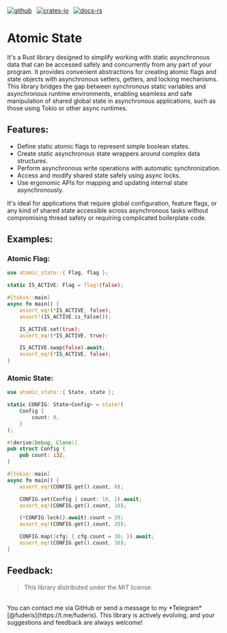 [![github]](https://github.com/fuderis/rs-atomic-state)&ensp;
[![crates-io]](https://crates.io/crates/atomic-state)&ensp;
[![docs-rs]](https://docs.rs/atomic-state)

[github]: https://img.shields.io/badge/github-8da0cb?style=for-the-badge&labelColor=555555&logo=github
[crates-io]: https://img.shields.io/badge/crates.io-fc8d62?style=for-the-badge&labelColor=555555&logo=rust
[docs-rs]: https://img.shields.io/badge/docs.rs-66c2a5?style=for-the-badge&labelColor=555555&logo=docs.rs

# Atomic State

It's a Rust library designed to simplify working with static asynchronous data that can be accessed safely and concurrently from any part of your program. It provides convenient abstractions for creating atomic flags and state objects with asynchronous setters, getters, and locking mechanisms.
<br>
This library bridges the gap between synchronous static variables and asynchronous runtime environments, enabling seamless and safe manipulation of shared global state in asynchronous applications, such as those using Tokio or other async runtimes.


## Features:

* Define static atomic flags to represent simple boolean states.
* Create static asynchronous state wrappers around complex data structures.
* Perform asynchronous write operations with automatic synchronization.
* Access and modify shared state safely using async locks.
* Use ergonomic APIs for mapping and updating internal state asynchronously.

It's ideal for applications that require global configuration, feature flags, or any kind of shared state accessible across asynchronous tasks without compromising thread safety or requiring complicated boilerplate code.


## Examples:

### Atomic Flag:
```rust
use atomic_state::{ Flag, flag };

static IS_ACTIVE: Flag = flag!(false);

#[tokio::main]
async fn main() {
    assert_eq!(*IS_ACTIVE, false);
    assert!(IS_ACTIVE.is_false());

    IS_ACTIVE.set(true);
    assert_eq!(*IS_ACTIVE, true);

    IS_ACTIVE.swap(false).await;
    assert_eq!(*IS_ACTIVE, false);
}
```

### Atomic State:
```rust
use atomic_state::{ State, state };

static CONFIG: State<Config> = state!(
    Config {
        count: 0,
    }
);

#[derive(Debug, Clone)]
pub struct Config {
    pub count: i32,
}

#[tokio::main]
async fn main() {
    assert_eq!(CONFIG.get().count, 0);

    CONFIG.set(Config { count: 10, }).await;
    assert_eq!(CONFIG.get().count, 10);

    (*CONFIG.lock().await).count = 20;
    assert_eq!(CONFIG.get().count, 20);

    CONFIG.map(|cfg| { cfg.count = 30; }).await;
    assert_eq!(CONFIG.get().count, 30);
}
```

## Feedback:

> This library distributed under the *MIT* license.
<br>
You can contact me via GitHub or send a message to my *Telegram* [@fuderis](https://t.me/fuderis).
This library is actively evolving, and your suggestions and feedback are always welcome!
